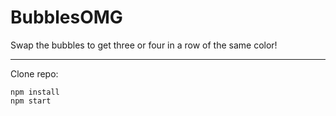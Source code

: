 # BubblesOMG

Swap the bubbles to get three or four in a row of the same color!

---

Clone repo:

```
npm install
npm start
```
